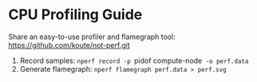 # CPU Profiling Guide

Share an easy-to-use profiler and flamegraph tool: https://github.com/koute/not-perf.git

1. Record samples: `nperf record -p `pidof compute-node` -o perf.data`
2. Generate flamegraph: `nperf flamegraph perf.data > perf.svg`

